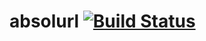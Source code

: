 absolurl [![Build Status](https://travis-ci.org/chevett/absolurl.png)](https://travis-ci.org/chevett/absolurl)
========
